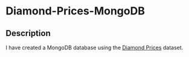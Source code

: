 # Diamond-Prices-MongoDB

## Description
I have created a MongoDB database using the [Diamond Prices](https://www.kaggle.com/datasets/vittoriogiatti/diamondprices) dataset.
